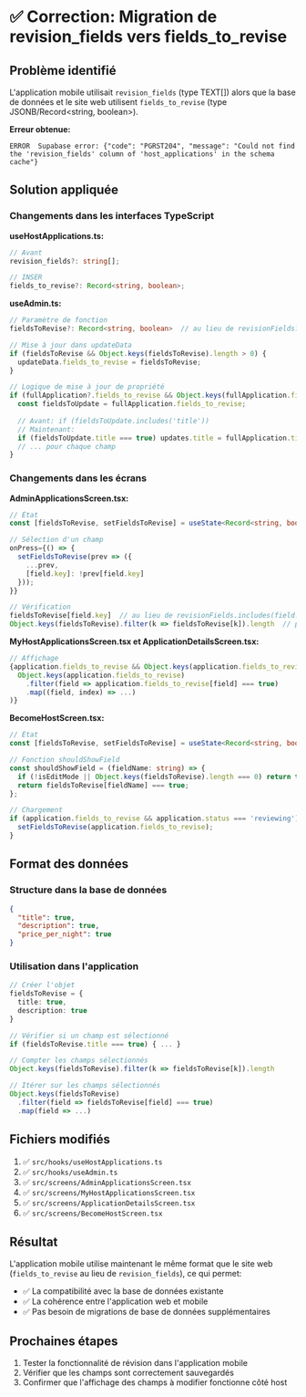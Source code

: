 # ✅ Correction: Migration de revision_fields vers fields_to_revise

## Problème identifié
L'application mobile utilisait `revision_fields` (type TEXT[]) alors que la base de données et le site web utilisent `fields_to_revise` (type JSONB/Record<string, boolean>).

**Erreur obtenue:**
```
ERROR  Supabase error: {"code": "PGRST204", "message": "Could not find the 'revision_fields' column of 'host_applications' in the schema cache"}
```

## Solution appliquée

### Changements dans les interfaces TypeScript

**useHostApplications.ts:**
```typescript
// Avant
revision_fields?: string[];

// INSER
fields_to_revise?: Record<string, boolean>;
```

**useAdmin.ts:**
```typescript
// Paramètre de fonction
fieldsToRevise?: Record<string, boolean>  // au lieu de revisionFields?: string[]

// Mise à jour dans updateData
if (fieldsToRevise && Object.keys(fieldsToRevise).length > 0) {
  updateData.fields_to_revise = fieldsToRevise;
}

// Logique de mise à jour de propriété
if (fullApplication?.fields_to_revise && Object.keys(fullApplication.fields_to_revise).length > 0) {
  const fieldsToUpdate = fullApplication.fields_to_revise;
  
  // Avant: if (fieldsToUpdate.includes('title'))
  // Maintenant:
  if (fieldsToUpdate.title === true) updates.title = fullApplication.title;
  // ... pour chaque champ
}
```

### Changements dans les écrans

**AdminApplicationsScreen.tsx:**
```typescript
// État
const [fieldsToRevise, setFieldsToRevise] = useState<Record<string, boolean>>({});

// Sélection d'un champ
onPress={() => {
  setFieldsToRevise(prev => ({
    ...prev,
    [field.key]: !prev[field.key]
  }));
}}

// Vérification
fieldsToRevise[field.key]  // au lieu de revisionFields.includes(field.key)
Object.keys(fieldsToRevise).filter(k => fieldsToRevise[k]).length  // pour compter les champs sélectionnés
```

**MyHostApplicationsScreen.tsx et ApplicationDetailsScreen.tsx:**
```typescript
// Affichage
{application.fields_to_revise && Object.keys(application.fields_to_revise).length > 0 && (
  Object.keys(application.fields_to_revise)
    .filter(field => application.fields_to_revise[field] === true)
    .map((field, index) => ...)
)}
```

**BecomeHostScreen.tsx:**
```typescript
// État
const [fieldsToRevise, setFieldsToRevise] = useState<Record<string, boolean>>({});

// Fonction shouldShowField
const shouldShowField = (fieldName: string) => {
  if (!isEditMode || Object.keys(fieldsToRevise).length === 0) return true;
  return fieldsToRevise[fieldName] === true;
};

// Chargement
if (application.fields_to_revise && application.status === 'reviewing') {
  setFieldsToRevise(application.fields_to_revise);
}
```

## Format des données

### Structure dans la base de données
```json
{
  "title": true,
  "description": true,
  "price_per_night": true
}
```

### Utilisation dans l'application
```typescript
// Créer l'objet
fieldsToRevise = {
  title: true,
  description: true
}

// Vérifier si un champ est sélectionné
if (fieldsToRevise.title === true) { ... }

// Compter les champs sélectionnés
Object.keys(fieldsToRevise).filter(k => fieldsToRevise[k]).length

// Itérer sur les champs sélectionnés
Object.keys(fieldsToRevise)
  .filter(field => fieldsToRevise[field] === true)
  .map(field => ...)
```

## Fichiers modifiés

1. ✅ `src/hooks/useHostApplications.ts`
2. ✅ `src/hooks/useAdmin.ts`
3. ✅ `src/screens/AdminApplicationsScreen.tsx`
4. ✅ `src/screens/MyHostApplicationsScreen.tsx`
5. ✅ `src/screens/ApplicationDetailsScreen.tsx`
6. ✅ `src/screens/BecomeHostScreen.tsx`

## Résultat

L'application mobile utilise maintenant le même format que le site web (`fields_to_revise` au lieu de `revision_fields`), ce qui permet:
- ✅ La compatibilité avec la base de données existante
- ✅ La cohérence entre l'application web et mobile
- ✅ Pas besoin de migrations de base de données supplémentaires

## Prochaines étapes

1. Tester la fonctionnalité de révision dans l'application mobile
2. Vérifier que les champs sont correctement sauvegardés
3. Confirmer que l'affichage des champs à modifier fonctionne côté host



